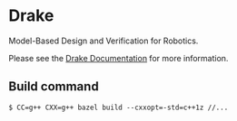 # Drake

Model-Based Design and Verification for Robotics.

Please see the [Drake Documentation](https://drake.mit.edu) for more
information.

## Build command

```
$ CC=g++ CXX=g++ bazel build --cxxopt=-std=c++1z //...
```